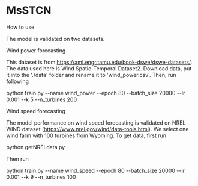 # MsSTCN
How to use

The model is validated on two datasets.

Wind power forecasting

This dataset is from https://aml.engr.tamu.edu/book-dswe/dswe-datasets/. The data used here is Wind Spatio-Temporal Dataset2. Download data, put it into the './data' folder and rename it to 'wind_power.csv'. Then, run following

python train.py --name wind_power --epoch 80 --batch_size 20000 --lr 0.001 --k 5 --n_turbines 200

Wind speed forecasting

The model performance on wind speed forecasting is validated on NREL WIND dataset (https://www.nrel.gov/wind/data-tools.html). We select one wind farm with 100 turbines from Wyoming. To get data, first run

python getNRELdata.py

Then run

python train.py --name wind_speed --epoch 80 --batch_size 20000 --lr 0.001 --k 9 --n_turbines 100
